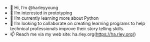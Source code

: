 - 👋 Hi, I’m @harleyyoung
- 👀 I’m interested in prototyping
- 🌱 I’m currently learning more about Python
- 💞️ I’m looking to collaborate on creating learning programs to help technical professionals improve their story telling skills.
- 📫 Reach me via my web site: ha.rley.org(https://ha.rley.org/)

<!---
harleyyoung/harleyyoung is a ✨ special ✨ repository because its `README.md` (this file) appears on your GitHub profile.
You can click the Preview link to take a look at your changes.
--->

